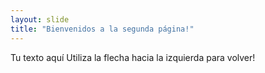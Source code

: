 ```yaml
---
layout: slide
title: "Bienvenidos a la segunda página!"
---
```

Tu texto aquí
Utiliza la flecha hacia la izquierda para volver!
